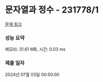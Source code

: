 # 문자열과 정수 - 231778/1 

[문제 링크](https://level.goorm.io/exam/231778/%EB%AC%B8%EC%9E%90%EC%97%B4%EA%B3%BC-%EC%A0%95%EC%88%98/quiz/1) 

### 성능 요약

메모리: 31.61 MB, 시간: 0.03 ms

### 제출 일자

2024년 07월 03일 00:50:00

